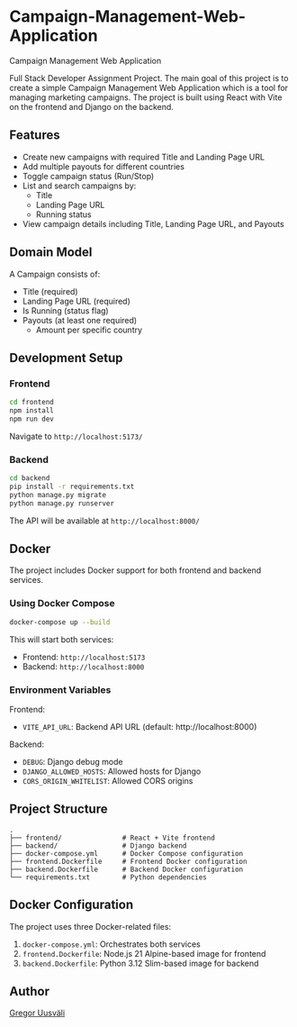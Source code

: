 # Campaign-Management-Web-Application
Campaign Management Web Application

Full Stack Developer Assignment Project. The main goal of this project is to create a simple Campaign Management Web Application which is a tool for managing marketing campaigns. The project is built using React with Vite on the frontend and Django on the backend.

## Features

- Create new campaigns with required Title and Landing Page URL
- Add multiple payouts for different countries
- Toggle campaign status (Run/Stop)
- List and search campaigns by:
  - Title
  - Landing Page URL
  - Running status
- View campaign details including Title, Landing Page URL, and Payouts

## Domain Model

A Campaign consists of:
- Title (required)
- Landing Page URL (required)
- Is Running (status flag)
- Payouts (at least one required)
  - Amount per specific country

## Development Setup

### Frontend
```bash
cd frontend
npm install
npm run dev
```
Navigate to `http://localhost:5173/`

### Backend
```bash
cd backend
pip install -r requirements.txt
python manage.py migrate
python manage.py runserver
```
The API will be available at `http://localhost:8000/`

## Docker

The project includes Docker support for both frontend and backend services.

### Using Docker Compose
```bash
docker-compose up --build
```

This will start both services:
- Frontend: `http://localhost:5173`
- Backend: `http://localhost:8000`

### Environment Variables

Frontend:
- `VITE_API_URL`: Backend API URL (default: http://localhost:8000)

Backend:
- `DEBUG`: Django debug mode
- `DJANGO_ALLOWED_HOSTS`: Allowed hosts for Django
- `CORS_ORIGIN_WHITELIST`: Allowed CORS origins

## Project Structure

```
.
├── frontend/               # React + Vite frontend
├── backend/                # Django backend
├── docker-compose.yml      # Docker Compose configuration
├── frontend.Dockerfile     # Frontend Docker configuration
├── backend.Dockerfile      # Backend Docker configuration
└── requirements.txt        # Python dependencies
```

## Docker Configuration

The project uses three Docker-related files:

1. `docker-compose.yml`: Orchestrates both services
2. `frontend.Dockerfile`: Node.js 21 Alpine-based image for frontend
3. `backend.Dockerfile`: Python 3.12 Slim-based image for backend

## Author

[Gregor Uusväli](https://github.com/gregor-uusvali/)
